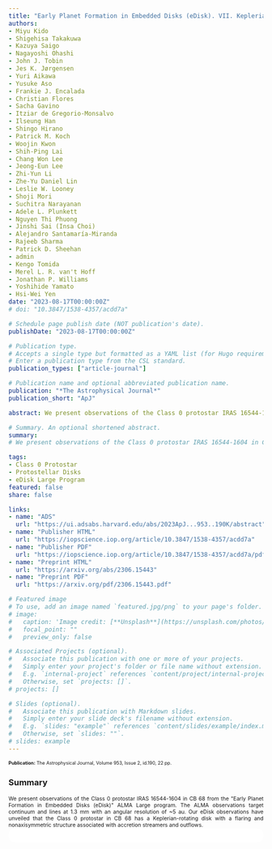 ```yaml
---
title: "Early Planet Formation in Embedded Disks (eDisk). VII. Keplerian Disk, Disk Substructure, and Accretion Streamers in the Class 0 Protostar IRAS 16544-1604 in CB 68"
authors:
- Miyu Kido
- Shigehisa Takakuwa
- Kazuya Saigo
- Nagayoshi Ohashi
- John J. Tobin
- Jes K. Jørgensen
- Yuri Aikawa
- Yusuke Aso
- Frankie J. Encalada
- Christian Flores
- Sacha Gavino
- Itziar de Gregorio-Monsalvo
- Ilseung Han
- Shingo Hirano
- Patrick M. Koch
- Woojin Kwon
- Shih-Ping Lai
- Chang Won Lee
- Jeong-Eun Lee
- Zhi-Yun Li
- Zhe-Yu Daniel Lin
- Leslie W. Looney
- Shoji Mori
- Suchitra Narayanan
- Adele L. Plunkett
- Nguyen Thi Phuong
- Jinshi Sai (Insa Choi)
- Alejandro Santamaría-Miranda
- Rajeeb Sharma
- Patrick D. Sheehan
- admin
- Kengo Tomida
- Merel L. R. van't Hoff
- Jonathan P. Williams
- Yoshihide Yamato
- Hsi-Wei Yen
date: "2023-08-17T00:00:00Z"
# doi: "10.3847/1538-4357/acdd7a"

# Schedule page publish date (NOT publication's date).
publishDate: "2023-08-17T00:00:00Z"

# Publication type.
# Accepts a single type but formatted as a YAML list (for Hugo requirements).
# Enter a publication type from the CSL standard.
publication_types: ["article-journal"]

# Publication name and optional abbreviated publication name.
publication: "*The Astrophysical Journal*"
publication_short: "ApJ"

abstract: We present observations of the Class 0 protostar IRAS 16544-1604 in CB 68 from the "Early Planet Formation in Embedded Disks (eDisk)" ALMA Large program. The ALMA observations target continuum and lines at 1.3 mm with an angular resolution of ~5 au. Our eDisk observations have unveiled that the Class 0 protostar in CB 68 has a Keplerian-rotating disk with a flaring and nonaxisymmetric structure associated with accretion streamers and outflows.

# Summary. An optional shortened abstract.
summary: 
# We present observations of the Class 0 protostar IRAS 16544-1604 in CB 68 from the "Early Planet Formation in Embedded Disks (eDisk)" ALMA Large program. The ALMA observations target continuum and lines at 1.3 mm with an angular resolution of ~5 au.

tags:
- Class 0 Protostar
- Protostellar Disks
- eDisk Large Program
featured: false
share: false

links:
- name: "ADS"
  url: "https://ui.adsabs.harvard.edu/abs/2023ApJ...953..190K/abstract"
- name: "Publisher HTML"
  url: "https://iopscience.iop.org/article/10.3847/1538-4357/acdd7a"
- name: "Publisher PDF"
  url: "https://iopscience.iop.org/article/10.3847/1538-4357/acdd7a/pdf"
- name: "Preprint HTML"
  url: "https://arxiv.org/abs/2306.15443"
- name: "Preprint PDF"
  url: "https://arxiv.org/pdf/2306.15443.pdf"

# Featured image
# To use, add an image named `featured.jpg/png` to your page's folder. 
# image:
#   caption: 'Image credit: [**Unsplash**](https://unsplash.com/photos/jdD8gXaTZsc)'
#   focal_point: ""
#   preview_only: false

# Associated Projects (optional).
#   Associate this publication with one or more of your projects.
#   Simply enter your project's folder or file name without extension.
#   E.g. `internal-project` references `content/project/internal-project/index.md`.
#   Otherwise, set `projects: []`.
# projects: []

# Slides (optional).
#   Associate this publication with Markdown slides.
#   Simply enter your slide deck's filename without extension.
#   E.g. `slides: "example"` references `content/slides/example/index.md`.
#   Otherwise, set `slides: ""`.
# slides: example
---
```


<!-- Add the publication's **full text** or **supplementary notes** here. You can use rich formatting such as including [code, math, and images](https://docs.hugoblox.com/content/writing-markdown-latex/). -->
<span style="font-size:0.65em;">
<strong>Publication:</strong> The Astrophysical Journal, Volume 953, Issue 2, id.190, 22 pp.
</span>

### Summary
<span style="font-size:0.75em; text-align:justify; text-justify:inter-word; display:block">
We present observations of the Class 0 protostar IRAS 16544-1604 in CB 68 from the "Early Planet Formation in Embedded Disks (eDisk)" ALMA Large program. The ALMA observations target continuum and lines at 1.3 mm with an angular resolution of ~5 au. Our eDisk observations have unveiled that the Class 0 protostar in CB 68 has a Keplerian-rotating disk with a flaring and nonaxisymmetric structure associated with accretion streamers and outflows.
</span>

<html>
  <style>
    section {
        background: white;
        color: black;
        border-radius: 1em;
        padding: 1em;
        left: 50% }
    #inner {
        display: inline-block;
        display: flex;
        align-items: center;
        justify-content: center }
  </style>
  <section>
    <div id="inner">
      <script type='text/javascript' src='https://d1bxh8uas1mnw7.cloudfront.net/assets/embed.js'></script>
        <span style="float:center"; 
          class="__dimensions_badge_embed__" 
          data-doi="10.3847/1538-4357/acdd7a" 
          data-hide-zero-citations="false" 
          data-legend="always">
        </span>
      <script async src="https://badge.dimensions.ai/badge.js" charset="utf-8"></script>
    </div>
  </section>